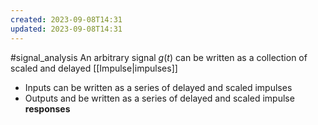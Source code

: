 ```yaml
---
created: 2023-09-08T14:31
updated: 2023-09-08T14:31
---
```

#signal_analysis 
An arbitrary signal $g(t)$ can be written as a collection of scaled and delayed [[Impulse|impulses]]

- Inputs can be written as a series of delayed and scaled impulses
- Outputs and be written as a series of delayed and scaled impulse **responses**